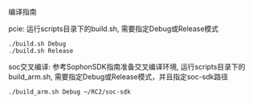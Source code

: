 编译指南

pcie: 运行scripts目录下的build.sh, 需要指定Debug或Release模式
```
./build.sh Debug
./build.sh Release
```

soc交叉编译: 参考SophonSDK指南准备交叉编译环境, 运行scripts目录下的build_arm.sh, 需要指定Debug或Release模式，并且指定soc-sdk路径
```
./build_arm.sh Debug ~/RC2/soc-sdk
```